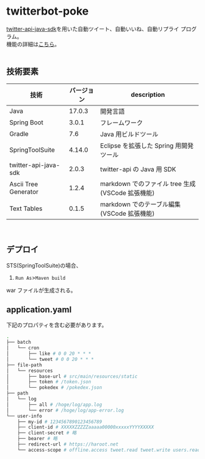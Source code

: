 # twitterbot-poke

[twitter-api-java-sdk](https://github.com/twitterdev/twitter-api-java-sdk)を用いた自動ツイート、自動いいね、自動リプライ プログラム。<br>
機能の詳細は[こちら](https://haroot.net/poke/bot)。<br>
<br>

## 技術要素

| 技術                 | バージョン | description                                      |
| -------------------- | ---------- | ------------------------------------------------ |
| Java                 | 17.0.3     | 開発言語                                         |
| Spring Boot          | 3.0.1      | フレームワーク                                   |
| Gradle               | 7.6        | Java 用ビルドツール                              |
| SpringToolSuite      | 4.14.0     | Eclipse を拡張した Spring 用開発ツール           |
| twitter-api-java-sdk | 2.0.3      | twitter-api の Java 用 SDK                       |
| Ascii Tree Generator | 1.2.4      | markdown でのファイル tree 生成(VSCode 拡張機能) |
| Text Tables          | 0.1.5      | markdown でのテーブル編集(VSCode 拡張機能)       |

<br>

## デプロイ

STS(SpringToolSuite)の場合、<br>

1. `Run As`>`Maven build`

war ファイルが生成される。

## application.yaml

下記のプロパティを含む必要があります。

```sh
.
├── batch
│   └── cron
│       ├── like # 0 0 20 * * *
│       └── tweet # 0 0 20 * * *
├── file-path
│   └── resources
│       ├── base-url # src/main/resources/static
│       ├── token # /token.json
│       └── pokedex # /pokedex.json
├── path
│   └── log
│       ├── all # /hoge/log/app.log
│       └── error # /hoge/log/app-error.log
└── user-info
    ├── my-id # 1234567890123456789
    ├── client-id # XXXXXZZZZZaaaaa00000xxxxxYYYYXXXXX
    ├── client-secret # 略
    ├── bearer # 略
    ├── redirect-url # https://haroot.net
    └── access-scope # offline.access tweet.read tweet.write users.read like.write
```
